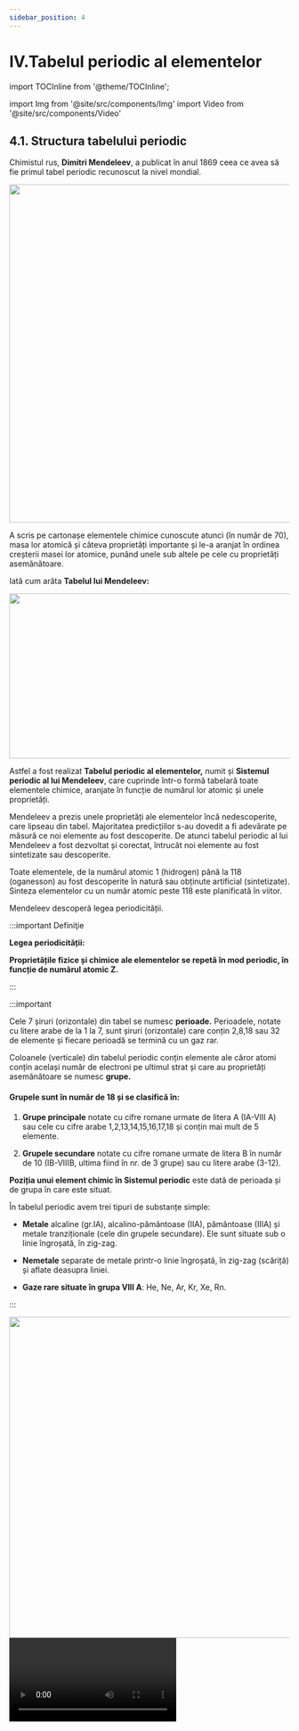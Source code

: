 ```yaml
---
sidebar_position: 4
---
```


# IV.Tabelul periodic al elementelor


import TOCInline from '@theme/TOCInline';

<TOCInline toc={toc} />



import Img from '@site/src/components/Img'
import Video from '@site/src/components/Video'


## 4.1. Structura tabelului periodic


Chimistul rus, **Dimitri Mendeleev**, a publicat în anul 1869 ceea ce avea să fie primul tabel periodic recunoscut la nivel mondial. 



<Img className="img-responsive4" src="chimie/clasa7/capitolul4/4_1_Poza1_PozaMendeleev_vers2.jpg" lazy={false} width="1000" height="607" />

A scris pe cartonașe elementele chimice cunoscute atunci (în număr de 70), masa lor atomică și câteva proprietăți importante și le-a aranjat în ordinea creșterii masei lor atomice, punând unele sub altele pe cele cu proprietăți asemănătoare. 

Iată cum arăta **Tabelul lui Mendeleev:**

<Img className="img-responsive4" src="chimie/clasa7/capitolul4/4_1_Poza2_PozaTabeluluiInitialAlLuiMendeleev_vers2.jpg" lazy={false} width="1000" height="296" />




Astfel a fost realizat **Tabelul periodic al elementelor,** numit și **Sistemul periodic al lui Mendeleev**, care cuprinde într-o formă tabelară toate elementele chimice, aranjate în funcție de numărul lor atomic și unele proprietăți.
 
Mendeleev a prezis unele proprietăți ale elementelor încă nedescoperite, care lipseau din tabel. Majoritatea predicțiilor s-au dovedit a fi adevărate pe măsură ce noi elemente au fost descoperite. De atunci tabelul periodic al lui Mendeleev a fost dezvoltat și corectat, întrucât noi elemente au fost sintetizate sau descoperite.
 
Toate elementele, de la numărul atomic 1 (hidrogen) până la 118 (oganesson) au fost descoperite în natură sau obținute artificial (sintetizate). Sinteza elementelor cu un număr atomic peste 118 este planificată în viitor.

 
Mendeleev descoperă legea periodicității. 


:::important Definiţie

**Legea periodicității:** 

**Proprietățile fizice și chimice ale elementelor se repetă în mod periodic, în funcție de numărul atomic Z.**



:::


:::important

Cele 7 șiruri (orizontale) din tabel se numesc **perioade.** Perioadele, notate cu litere arabe de la 1 la 7, sunt șiruri (orizontale) care conțin 2,8,18 sau 32 de elemente și fiecare perioadă se termină cu un gaz rar.

Coloanele (verticale) din tabelul periodic conțin elemente ale căror atomi conțin același număr de electroni pe ultimul strat și care au proprietăți asemănătoare se numesc **grupe.**


#### Grupele sunt în număr de 18 și se clasifică în:

1)	**Grupe principale** notate cu cifre romane urmate de litera A (IA-VIII A) sau cele cu cifre arabe 1,2,13,14,15,16,17,18 și conțin mai mult de 5 elemente.

2)	**Grupele secundare** notate cu cifre romane urmate de litera B în număr de 10 (IB-VIIIB, ultima fiind în nr. de 3 grupe) sau cu litere arabe (3-12).



**Poziția unui element chimic în Sistemul periodic** este dată de perioada și de grupa în care este situat.

În tabelul periodic avem trei tipuri de substanțe simple:
- **Metale** alcaline (gr.IA), alcalino-pământoase (IIA), pământoase (IIIA) și metale tranziționale (cele din grupele secundare). Ele sunt situate sub o linie îngroșată, în zig-zag.

- **Nemetale** separate de metale printr-o linie îngroșată, în zig-zag (scăriță) și aflate deasupra liniei.


- **Gaze rare situate în grupa VIII A**: He, Ne, Ar, Kr, Xe, Rn.



:::



<Img className="img-responsive4" src="chimie/clasa7/capitolul4/4_1_Poza3_PozaTabeluluiPeriodicAlElementelor_vers2.jpg" width="1000" height="576" />




<Video src="https://www.youtube.com/embed/eg4LNOPWZkE" />


<br></br>
<br></br>



:::caution Temă

**Observă Tabelul periodic și răspunde la următoarele întrebări :**


1)	Care dintre elementele H, Cu, Mg, C, I, Na fac parte din perioada a 3-a?

2)	Care este legea după care s-a stabilit poziția elementelor în acest Tabel?

3)	Denumește metalele alcaline și nemetalele din grupa a VII A .

4)	Care este poziția în Sistemul periodic al următoarelor elemente: H, K, O, Al, F, Cu ?



5) Completează spațiile libere:

a) Savantul rus Mendeleev aranjează unele sub altele elemente cu ..................................................

b) Același șir (orizontal) cuprinde elementele chimice în ordinea crescătoare a ..................................................

c)	Tabelul periodic conține un număr de ........coloane, numite................... și un număr de ........ șiruri, numite ...............................




:::


<br></br>
<br></br>




## 4.2. Relația dintre structura atomului și poziția sa în Sistemul periodic.


Ce legătură observi între numărul grupei al fiecărui element și numărul de electroni de pe ultimul strat al atomilor respectivi?

Toți cei 8 atomi reprezentați se află în perioada a 2-a. Ce legătură observi între numărul perioadei și numărul de straturi ai fiecărui atom?


<Img className="img-responsive4" src="chimie/clasa7/capitolul4/4_2_Poza1_LegaturaIntreStructuraAtomSiPozitieInSistemulPeriodic_vers2.jpg" width="1000" height="743" />



:::important

**Numărul electronilor de pe ultimul strat al atomului este egal cu cifra unităților din numărul grupei în care se află elementul.**

**Numărul perioadei în care se află un element este egal cu numărul stratului în curs de completare (ultimul strat) din structura electronică a atomului acelui element.**



:::




<Video src="https://www.youtube.com/embed/BcuSzFLi6us" />


<br></br>
<br></br>

:::caution Problemă rezolvată

1) Un element are pe stratul 3(M)-6 electroni. Stabilește structura atomului și poziția acestuia în Sistemul periodic.

- Desenăm în mijloc nucleul.

- Urmează învelișul electronic punând pe stratul 1(K) : 2 ē, 2 (K) : 8 ē și 3(M) : 6 ē.

- Numărăm toți electronii = 16, deci Z = 16 = nr. ē = nr. p+ (îi punem în nucleu)

- Acest atom având 6 ē pe ultimul strat înseamnă că se află în grupa VIA (16).

- Acest atom având 3 straturi înseamnă că se află în perioada a 3-a.

- Căutăm în Sistemul periodic și vedem că este vorba de elementul S cu A=32. Calculăm nr. n<sup>0</sup> : N = A – Z = 32 – 16 = 16 n<sup>0</sup>, pe care îi punem în nucleu.


<Img className="img-responsive4" src="chimie/clasa7/capitolul4/4_2_Poza2_StructuraAtom_ProblemaModel1_vers2.jpg" width="1000" height="545" />


:::



:::caution Problemă rezolvată

2)	Un element are Z = 15 și A = 31. Reprezintă structura atomului și poziția lui în Sistemul periodic.

- Reprezentăm structura atomului.

Z = 17 = nr. ē = nr. p<sup>+</sup>

N = A – Z = 31 – 15 = 16 n<sup>0</sup>




- Urmează învelișul electronic punând pe stratul 1(K) : 2 ē, 2 (K) : 8 ē și 3(M) : 5 ē.

- Nr.grupei = VA(15) = nr. ē pe ultimul strat.

- Nr. perioadei = a 3-a = nr. de straturi.


<Img className="img-responsive4" src="chimie/clasa7/capitolul4/4_2_Poza3_StructuraAtom_ProblemaModel2_vers2.jpg" width="1000" height="599" />


<br></br>


<Video src="https://www.youtube.com/embed/fUulFvkzrSc" />






:::



<br></br>
<br></br>



## 4.3. Metale. Nemetale. Proprietăți.


**Metalele se diferențiază de nemetale pe baza unor proprietăți fizice și chimice generale și pe baza structurii electronice a ultimului strat.**


:::tip Experiment

**1.** Analiza proprietăților fizice ale metalelor 

:::

<Video src="https://www.youtube.com/embed/cilxHIFwh5o" />



**Materiale necesare:** clește metalic, pahar Berzelius cu apă, spirtieră, circuit electric cu baterie, fire și bec, obiecte metalice(Cu, Fe, Al, Zn, Pb, Au, Ag, Hg, Mg), lumânare.

:::warning

Atenție! Mercurul este extrem de toxic ! Nu inhala vaporii săi! Nu îl atinge și nu il gusta! 
  
:::


**Descrierea experimentului:** 

- Observă pentru fiecare metal o serie de proprietăți fizice: culoare, stare de agregare, aspect, plasticitate (ușurința cu care se deformează), duritate (rezistența la rupere).

- Notează în tabel densitățile metalelor (vezi anexă manual).

- Notează în tabel temperaturile lor de topire (vezi anexă manual).

- Verifică conductibilitatea lor electrică cu ajutorul circuitului în care se intercalezi diferitele metale.

- Verifică conductibilitatea lor termică, încălzind corpul metalic pe care ai picurat bobițe de ceară, la un capăt în flacăra unei spirtiere. 


<Video src="https://www.youtube.com/embed/fZ2WRoAQCow" />



<br></br>


:::warning Atenție
Acest experiment se efectuează numai în prezența unui adult!

Când lucrezi cu surse de foc ai grijă să ai părul strâns și să nu porți haine cu mâneci largi!

:::


<br></br>




- Completează tabelul următor


<Img className="img-responsive4" src="chimie/clasa7/capitolul4/4_3_Poza1_TabelDate_Experimentul1_vers2.jpg" width="1000" height="491" />




:::important

**Proprietățile generale ale metalelor:**

- Sunt solide (cu excepția mercurului)

- Au luciu metalic

- Gri-argintii (cu excepția Cu - arămiu și Au - auriu)

- Conductoare termice (permit trecerea căldurii prin ele de la capătul încălzit spre cel neîncălzit, fără deplasare de substanță)

- Conductoare electrice (permit trecerea curentului electric prin ele)

- Marea majoritate a metalelor au temperaturi de topire ridicate

- Marea majoritate a metalelor au densități ridicate

- Sunt maleabile (pot fi trase în foi) și ductile (pot fi trase în fire)

- Insolubile în apă

- Solubile unele în altele în topitură, formând aliaje.


:::


:::note Observaţie

Aliajele sunt amestecuri omogene de metale sau metale cu nemetale, fiind obținute prin amestecarea lor în stare topită. 

Cele mai cunoscute aliaje sunt: 

- fonta (Fe + 1,7-5% C);

- oțelul(Fe + 0,3-2% C);

- alama (Cu-Zn);

- bronzul (Cu-Sn);

- aliaj de lipit metale (Pb-Sn);

- duraluminiul (Al-Cu-Mg-Mn) etc.
  

:::




<Video src="https://www.youtube.com/embed/IFVwokN0_UI" />






<br></br>
<br></br>








:::tip Experiment

**2.** Analiza proprietăților fizice ale nemetalelor 

:::

<Video src="https://www.youtube.com/embed/0bgXM5ZIAj4" />



**Materiale necesare:** pahar Berzelius cu apă, circuit electric cu baterie, fire și bec, nemetale: oxigen, azot, sulf, carbon (grafit, diamant), clor, iod, brom.

:::warning

Atenție! Clorul, bromul şi iodul sunt substanţe toxice şi iritante pentru plămâni ! Nu inhala vaporii lor! Nu le atinge și nu le gusta! 
  
:::




**Descrierea experimentului:** 


- Observă pentru fiecare nemetal o serie de proprietăți fizice: culoare, stare de agregare, aspect, plasticitate (ușurința cu care se deformează), duritate (rezistența la rupere).

- Notează în tabel temperaturile lor de topire și densitățile lor.

- Verifică conductibilitatea lor electrică cu ajutorul circuitului în care se intercalează diferitele nemetale solide.

- Completează tabelul următor



<Img className="img-responsive4" src="chimie/clasa7/capitolul4/4_3_Poza2_TabelDate_Experimentul2_vers2.jpg" width="1000" height="521" />




:::important

**Proprietățile generale ale nemetalelor:**

- Sunt solide (iod, carbon, sulf, fosfor, siliciu), lichide (bromul) și gazoase (hidrogen, oxigen, azot, fluor, clor).

- Nu au luciu (cu excepția diamantului, grafitului și iodului).

- Incolore sau divers colorate.

- Izolatoare termice (cu excepția diamantului) și electrice (cu excepția grafitului).

- Nu sunt maleabile și ductile.
 
- Multe nemetale au temperaturi de topire foarte mici (cu excepția diamantului).

- Multe nemetale au densități mici.

- Insolubile în apă (cu excepția oxigenului, azotului și clorului).

- Nemetalele solide sunt casante (se sparg).


:::




<br></br>
<br></br>





## 4.4. Sinteză recapitulativă - Tabelul periodic al elementelor




:::important

**Legea periodicității:** 

**Proprietățile fizice și chimice ale elementelor se repetă în mod periodic, în funcție de numărul atomic Z.**



Cele 7 șiruri (orizontale) din tabel se numesc **perioade.** Perioadele, notate cu litere arabe de la 1 la 7, sunt șiruri (orizontale) care conțin 2,8,18 sau 32 de elemente și fiecare perioadă se termină cu un gaz rar.

Coloanele (verticale) din tabelul periodic conțin elemente ale căror atomi conțin același număr de electroni pe ultimul strat și care au proprietăți asemănătoare se numesc **grupe.**


#### Grupele sunt în număr de 18 și se clasifică în:

1)	**Grupe principale** notate cu cifre romane urmate de litera A (IA-VIII A) sau cele cu cifre arabe 1,2,13,14,15,16,17,18 și conțin mai mult de 5 elemente.

2)	**Grupele secundare** notate cu cifre romane urmate de litera B în număr de 10 (IB-VIIIB, ultima fiind în nr. de 3 grupe) sau cu litere arabe (3-12).




<br></br>


**Poziția unui element chimic în Sistemul periodic** este dată de perioada și grupa în care este situat.

În tabelul periodic avem trei tipuri de substanțe simple:
- **Metale** alcaline (gr.IA), alcalino-pământoase (IIA), pământoase (IIIA) și metale tranziționale (cele din grupele secundare). Ele se află sub linia în zig-zag.

- **Nemetale** separate de metale printr-o linie îngroșată, în zig-zag (scăriță) și aflate deasupra liniei.


- **Gaze rare situate în grupa VIII A**: He, Ne, Ar, Kr, Xe, Rn.



<br></br>




**Numărul electronilor de pe ultimul strat al atomului este egal cu cifra unităților din numărul grupei în care se află elementul.**

**Numărul perioadei în care se află un element este egal cu numărul stratului în curs de completare (ultimul strat) din structura electronică a atomului acelui element.**




<br></br>




**Proprietățile generale ale metalelor:**

- Sunt solide (cu excepția mercurului).

- Au luciu metalic.

- Gri-argintii (cu excepția Cu - arămiu și Au - auriu).

- Conductoare termice și electrice.

- Marea majoritate a metalelor au temperaturi de topire ridicate.

- Marea majoritate a metalelor au densități ridicate.

- Sunt maleabile (pot fi trase în foi) și ductile (pot fi trase în fire).

- Insolubile în apă.

- Solubile unele în altele în topitură, formând aliaje.



Aliajele sunt amestecuri omogene de metale sau metale cu nemetale, fiind obținute prin amestecarea lor în stare topită. 

Cele mai cunoscute aliaje sunt: 

- fonta (Fe + 1,7-5% C);

- oțelul(Fe + 0,3-2% C);

- alama (Cu-Zn);

- bronzul (Cu-Sn);

- aliaj de lipit metale (Pb-Sn);

- duraluminiul (Al-Cu-Mg-Mn) etc.
  


<br></br>




**Proprietățile generale ale nemetalelor:**

- Sunt solide (iod, carbon, sulf, fosfor, siliciu), lichide (bromul) și gazoase (hidrogen, oxigen, azot, fluor, clor)

- Nu au luciu (cu excepția diamantului, grafitului și iodului).

- Incolore sau divers colorate.

- Izolatoare termice (cu excepția diamantului) și electrice (cu excepția grafitului).

- Nu sunt maleabile și ductile.
 
- Multe nemetale au temperaturi de topire foarte mici (cu excepția diamantului).

- Multe nemetale au densități mici.

- Insolubile în apă (cu excepția oxigenului, azotului și clorului).

- Nemetalele solide sunt casante (se sparg).







:::






<br></br>
<br></br>





## 4.5. Exerciții recapitulative - Tabelul periodic al elementelor



:::caution Exerciții recapitulative - Tabelul periodic al elementelor




**1.** Completează următoarele afirmații:

a) Cele 7 șiruri (orizontale) din tabel se numesc ........................

b) Perioadele sunt notate cu litere ..........................................

c) Fiecare perioadă se termină cu un .......................................

d) Coloanele (verticale) din tabelul periodic, care conțin elemente ale căror atomi conțin același număr de electroni pe .................................................. și care au proprietăți asemănătoare se numesc ..............................

e) Grupele sunt în număr de 18 și se clasifică în grupe .....................notate cu litere romane , urmate de litera .......și grupe........................notate cu litere romane, urmate de litera ........

f) Metalele sunt situate în Sistemul periodic ...............linia în zig-zag, iar nemetalele sunt .............față de linia în zig-zag.

g) Gazele rare, numite și gaze.................se află în grupa a ........A.

h) Legea periodicității spune că proprietățile fizice și chimice ale elementelor se repetă în mod periodic, în funcție de ..................................................


<br></br>

**2.** Un element are pe stratul 3(M)-3 electroni. Stabilește structura atomului și poziția acestuia în Sistemul periodic.

<br></br>

**3.** Un atom are structura din diagrama următoare. Care este poziția acestui element în Sistemul periodic?
 




<Img className="img-responsive4" src="chimie/clasa7/capitolul4/4_5_Poza1_SchemaStructuraAtom_Exercitiul3.jpg" width="1000" height="408" />

<br></br>
<br></br>




**4.** Completează tabelul următor:




<Img className="img-responsive4" src="chimie/clasa7/capitolul4/4_5_Poza2_Tabele_Exercitiul4.jpg" width="1000" height="210" />

<br></br>
<br></br>


**5.** Despre următoarele elemente chimice cunoaștem anumite informații. Recunoaște ce caracter chimic au aceste elemente chimice (metal/nemetal):

a) Zincul este solid, alb-albăstrui, cu luciu, maleabil, ductil, conductor electric și termic, insolubil în apă, formează cu cuprul aliajul numit alamă.

b) Azotul este un gaz incolor, inodor, insipid, nu întreține arderea, izolator electric și termic, puțin solubil în apă și se găsește în aerul atmosferic.



<br></br>

6)	Asociază numărul de ordine al elementelor din coloana A cu litera corespunzătoare configurației electronice potrivite din coloana B și scrie-le în coloana C.



<Img className="img-responsive4" src="chimie/clasa7/capitolul4/4_5_Poza3_Tabel_Exercitiul6.jpg" width="1000" height="326" />

<br></br>
<br></br>



7)	Precizează care dintre afirmațiile următoare sunt adevărate (A), respectiv false (F):



a) Elementele din aceeași perioadă au proprietăți chimice asemănătoare.

b) Elementele chimice ai căror atomi au același număr de straturi în curs de completare se găsesc în aceeași perioadă.

c) Elementele din grupa 1-a au toate caracter metalic.

d) Numărul de masă indică numărul nucleonilor din nucleul atomului respectiv.

e) 


<Img className="img-responsive4" src="chimie/clasa7/capitolul4/4_5_Poza4_LitE_Exercitiul7.jpg" width="1000" height="70" />

<br></br>
<br></br>



f) Grupa este coloana care conține elemente chimice cu proprietăți chimice asemănătoare.

g) În grupa a 17-a (VII A) elementele chimice se găsesc în toate cele trei stări de agregare.

h) Metalele din grupa a 2-a se numesc metale alcaline.

i) Oxigenul este metal.



j) 


<Img className="img-responsive4" src="chimie/clasa7/capitolul4/4_5_Poza5_LitJ_Exercitiul7.jpg" width="1000" height="71" />

<br></br>
<br></br>


k) 


<Img className="img-responsive4" src="chimie/clasa7/capitolul4/4_5_Poza6_LitK_Exercitiul7.jpg" width="1000" height="74" />

<br></br>
<br></br>
<br></br>


8)


<Img className="img-responsive4" src="chimie/clasa7/capitolul4/4_5_Poza7_Enunt_Exercitiul8.jpg" width="1000" height="65" />

<br></br>
<br></br>

a) Numărul atomic este .................

b) Numărul de masă este...............

c) Numărul de protoni este..............

d) Numărul de neutroni este.............

e) Numărul de electroni este...........

f) Configurația lui electronică este..............................

g) Face parte din perioada a.........

h) Face parte din grupa principală a.........

i) Are caracter chimic.............................

j) Numărul de atomi de clor din 270 g de aluminiu este..............................

k) Numărul de moli de atomi din 20 kg de aluminiu este............................

l) Numărul de moli în care se găsesc 24,88 ∙ 10<sup>23</sup> atomi de aluminiu este..........






:::






<br></br>
<br></br>





## 4.6. Test de autoevaluare - Tabelul periodic al elementelor



:::caution Test de autoevaluare - Tabelul periodic al elementelor



**1.**	Completează spațiile libere astfel încât afirmațiile să fie adevărate: **-1,5p**

a)	În Sistemul periodic ........................................................... ale elementelor se repetă în mod periodic în funcție .............................

b)	Perioadele sunt ............................... și se termină fiecare cu un ......................................

c)	Grupele sunt ............................................ care conțin elemente chimice cu ................................ asemănătoare.


**2.** Completează următorul tabel: **-5p**



<Img className="img-responsive4" src="chimie/clasa7/capitolul4/4_6_Poza1_Tabel_Exercitiul2.jpg" width="1000" height="170" />

<br></br>
<br></br>






**3.** Despre următoarele elemente chimice cunoaștem anumite informații. Recunoaște ce caracter chimic au aceste elemente chimice (metal/nemetal): **-1,5p**

a)	Magneziul este solid, argintiu, cu luciu, maleabil, ductil, conductor electric și termic, insolubil în apă, formează cu aluminiul și cuprul aliajul numit duraluminiu folosit la construcția avioanelor și rachetelor. Compuși ai magneziului, în principal oxidul de magneziu, sunt utilizați ca material refractar pentru cuptoarele din industria siderurgică - la producerea fontei și oțelului, industria metalelor neferoase, a sticlei și a cimentului. Oxidul de magneziu și alți compuși sunt de asemenea utilizați în agricultură (ca fertilizatori), chimie și industria construcțiilor.

b)	Sulful este solid, de culoare galbenă, insolubil în apă, dar solubil în sulfura de carbon, benzen, toluen sau petrol, are densitate mai mare decât a apei, este izolator termic și electric, este casant (de duritate mică) și la încălzire, sulful se topește ușor la 112-119°C. Sulful este indispensabil în fabricarea a numeroase substanțe și materiale: cauciuc și ebonită, prin vulcanizare, acid sulfuric, praf de pușcă, artificii, medicamente, conservanți, chibrituri etc.




Oficiu **-2p**



:::
